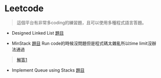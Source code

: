 # Leetcode
>這個平台有非常多coding的練習題，且可以使用多種程式語言答題。

* Designed Linked List [題目](https://leetcode.com/problems/design-linked-list/)



* MinStack [題目](https://leetcode.com/problems/min-stack/)
Run code的時候沒問題但是程式碼太雜亂所以time limit沒辦法通過
> [解答1](https://github.com/tonyforreal/Tony-learning-note/blob/master/LeetCode/Minstack1.py)
  

* Implement Queue using Stacks [題目](https://leetcode.com/problems/implement-queue-using-stacks/)
